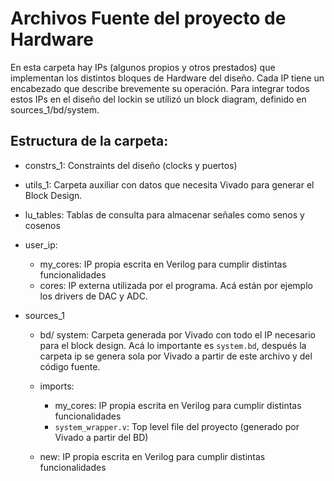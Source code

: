 # Archivos Fuente del proyecto de Hardware

En esta carpeta hay IPs (algunos propios y otros prestados) que implementan los distintos bloques de Hardware del diseño. Cada IP tiene un encabezado que describe brevemente su operación. Para integrar todos estos IPs en el diseño del lockin se utilizó un block diagram, definido en sources_1/bd/system.

## Estructura de la carpeta:

- constrs_1: Constraints del diseño (clocks y puertos)

- utils_1: Carpeta auxiliar con datos que necesita Vivado para generar el Block Design.

- lu_tables: Tablas de consulta para almacenar señales como senos y cosenos

- user_ip:
  - my_cores: IP propia escrita en Verilog para cumplir distintas funcionalidades
  - cores: IP externa utilizada por el programa. Acá están por ejemplo los drivers de DAC y ADC.

- sources_1
  - bd/ system: Carpeta generada por Vivado con todo el IP necesario para el block design. 
                Acá lo importante es `system.bd`, después la carpeta ip se genera sola por Vivado a partir de este archivo y del código fuente.
  - imports: 
    - my_cores: IP propia escrita en Verilog para cumplir distintas funcionalidades
    - `system_wrapper.v`: Top level file del proyecto (generado por Vivado a partir del BD)

  - new: IP propia escrita en Verilog para cumplir distintas funcionalidades